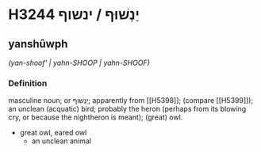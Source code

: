 # H3244 יַנְשׁוּף / ינשוף

## yanshûwph

_(yan-shoof' | yahn-SHOOP | yahn-SHOOF)_

### Definition

masculine noun; or יַנְשׁוֹף; apparently from [[H5398]]; (compare [[H5399]]); an unclean (acquatic) bird; probably the heron (perhaps from its blowing cry, or because the nightheron is meant); (great) owl.

- great owl, eared owl
    - an unclean animal
